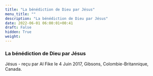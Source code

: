 ```yaml
---
title: "La bénédiction de Dieu par Jésus"
menu_title: ""
description: "La bénédiction de Dieu par Jésus"
date: 2022-06-01 06:00:01+00:41
draft: False
hidden: True
weight:
---
```

### La bénédiction de Dieu par Jésus

Jésus - reçu par Al Fike le 4 Juin 2017, Gibsons, Colombie-Britannique, Canada.



